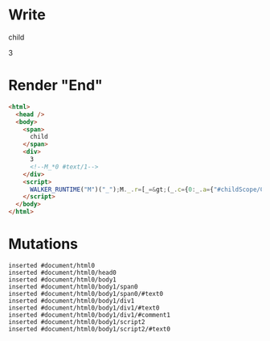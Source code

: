 # Write
  <span>child</span><div>3<!--M_*0 #text/1--></div><script>WALKER_RUNTIME("M")("_");M._.r=[_=>(_.c={0:_.a={"#childScope/0":_.b={x:1,y:2}},1:_.b},_.b["/"]=_._["packages/translator-tags/src/__tests__/fixtures/custom-tag-var-multiple/template.marko_0_data"](_.a),_.c),0]</script>


# Render "End"
```html
<html>
  <head />
  <body>
    <span>
      child
    </span>
    <div>
      3
      <!--M_*0 #text/1-->
    </div>
    <script>
      WALKER_RUNTIME("M")("_");M._.r=[_=&gt;(_.c={0:_.a={"#childScope/0":_.b={x:1,y:2}},1:_.b},_.b["/"]=_._["packages/translator-tags/src/__tests__/fixtures/custom-tag-var-multiple/template.marko_0_data"](_.a),_.c),0]
    </script>
  </body>
</html>
```

# Mutations
```
inserted #document/html0
inserted #document/html0/head0
inserted #document/html0/body1
inserted #document/html0/body1/span0
inserted #document/html0/body1/span0/#text0
inserted #document/html0/body1/div1
inserted #document/html0/body1/div1/#text0
inserted #document/html0/body1/div1/#comment1
inserted #document/html0/body1/script2
inserted #document/html0/body1/script2/#text0
```